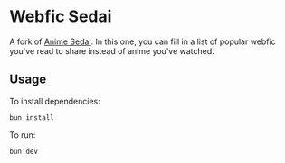 # Webfic Sedai

A fork of [Anime Sedai](https://anime-sedai.egoist.dev/). In this one, you can fill in a list of popular webfic you've read to share instead of anime you've watched.

## Usage

To install dependencies:

```bash
bun install
```

To run:

```bash
bun dev
```

